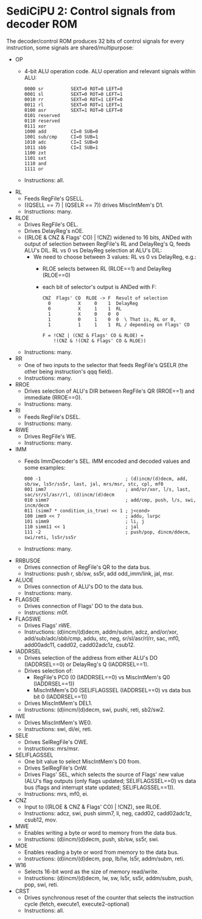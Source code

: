 # SediCiPU 2: Control signals from decoder ROM

The decoder/control ROM produces 32 bits of control signals for every
instruction, some signals are shared/multipurpose:

- OP
  - 4-bit ALU operation code.
    ALU operation and relevant signals within ALU:

        0000 sr          SEXT=0 ROT=0 LEFT=0
        0001 sl          SEXT=0 ROT=0 LEFT=1
        0010 rr          SEXT=0 ROT=1 LEFT=0
        0011 rl          SEXT=0 ROT=1 LEFT=1
        0100 asr         SEXT=1 ROT=0 LEFT=0
        0101 reserved
        0110 reserved
        0111 xor
        1000 add         CI=0 SUB=0
        1001 sub/cmp     CI=0 SUB=1
        1010 adc         CI=I SUB=0
        1011 sbb         CI=I SUB=1
        1100 zxt
        1101 sxt
        1110 and
        1111 or

  - Instructions: all.
- RL
  - Feeds RegFile's QSELL.
  - ((QSELL == 7) | (QSELR == 7)) drives MiscIntMem's D1.
  - Instructions: many.
- RLOE
  - Drives RegFile's OEL.
  - Drives DelayReg's nOE.
  - ((RLOE & CNZ & Flags' CO) | !CNZ) widened to 16 bits, ANDed with
    output of selection between RegFile's RL and DelayReg's Q, feeds
    ALU's DIL. RL vs 0 vs DelayReg selection at ALU's DIL:
    - We need to choose between 3 values: RL vs 0 vs DelayReg, e.g.:
      - RLOE selects between RL (RLOE==1) and DelayReg (RLOE==0)
      - each bit of selector's output is ANDed with F:

            CNZ  Flags' CO  RLOE -> F  Result of selection
              0          X     0    1  DelayReg
              0          X     1    1  RL
              1          X     0    0  0
              1          0     1    0  0  \ That is, RL or 0,
              1          1     1    1  RL / depending on Flags' CO
            
            F = !CNZ | (CNZ & Flags' CO & RLOE) =
                !(CNZ & !(CNZ & Flags' CO & RLOE))

  - Instructions: many.
- RR
  - One of two inputs to the selector that feeds RegFile's QSELR
    (the other being instruction's qqq field).
  - Instructions: many.
- RROE
  - Drives selection of ALU's DIR between RegFile's QR (RROE==1) and
    immediate (RROE==0).
  - Instructions: many.
- RI
  - Feeds RegFile's DSEL.
  - Instructions: many.
- RIWE
  - Drives RegFile's WE.
  - Instructions: many.
- IMM
  - Feeds ImmDecoder's SEL. IMM encoded and decoded values and some examples:

        000 -1                               ; (d)incm/(d)decm, add, sb/sw, ls5r/ss5r, last, jal, mrs/msr, stc, cpl, mf0
        001 imm7                             ; and/or/xor, l/s, last, sac/sr/sl/asr/rl, (d)incm/(d)decm
        010 simm7                            ; add/cmp, push, l/s, swi, incm/decm
        011 (simm7 * condition_is_true) << 1 ; j<cond>
        100 imm9 << 7                        ; addu, lurpc
        101 simm9                            ; li, j
        110 simm11 << 1                      ; jal
        111 -2                               ; push/pop, dincm/ddecm, swi/reti, ls5r/ss5r

  - Instructions: many.
- RRBUSOE
  - Drives connection of RegFile's QR to the data bus.
  - Instructions: push r, sb/sw, ss5r, add odd_imm/link, jal, msr.
- ALUOE
  - Drives connection of ALU's DO to the data bus.
  - Instructions: many.
- FLAGSOE
  - Drives connection of Flags' DO to the data bus.
  - Instructions: m0f.
- FLAGSWE
  - Drives Flags' nWE.
  - Instructions: (d)incm/(d)decm, addm/subm, adcz, and/or/xor,
    add/sub/adc/sbb/cmp, addu, stc, neg, sr/sl/asr/rl/rr, sac, mf0,
    add00adc11, cadd02, cadd02adc1z, csub12.
- IADDRSEL
  - Drives selection of the address from either ALU's DO (IADDRSEL==0) or
    DelayReg's Q (IADDRSEL==1).
  - Drives selection of:
    - RegFile's PC0 (0 (IADDRSEL==0) vs MiscIntMem's Q0 (IADDRSEL==1))
    - MiscIntMem's D0 (SELIFLAGSSEL (IADDRSEL==0) vs data bus bit 0
      (IADDRSEL==1))
  - Drives MiscIntMem's DEL1.
  - Instructions: (d)incm/(d)decm, swi, pushi, reti, sb2/sw2.
- IWE
  - Drives MiscIntMem's WE0.
  - Instructions: swi, di/ei, reti.
- SELE
  - Drives SelRegFile's OWE.
  - Instructions: mrs/msr.
- SELIFLAGSSEL
  - One bit value to select MiscIntMem's D0 from.
  - Drives SelRegFile's OnW.
  - Drives Flags' SEL, which selects the source of Flags' new value
    (ALU's flag outputs (only flags updated; SELIFLAGSSEL==0) vs
    data bus (flags and interrupt state updated; SELIFLAGSSEL==1)).
  - Instructions: mrs, mf0, ei.
- CNZ
  - Input to ((RLOE & CNZ & Flags' CO) | !CNZ), see RLOE.
  - Instructions: adcz, swi, push simm7, li, neg, cadd02, cadd02adc1z,
    csub12, mov.
- MWE
  - Enables writing a byte or word to memory from the data bus.
  - Instructions: (d)incm/(d)decm, push, sb/sw, ss5r, swi.
- MOE
  - Enables reading a byte or word from memory to the data bus.
  - Instructions: (d)incm/(d)decm, pop, lb/lw, ls5r, addm/subm, reti.
- W16
  - Selects 16-bit word as the size of memory read/write.
  - Instructions: (d)incm/(d)decm, lw, sw, ls5r, ss5r, addm/subm, push,
    pop, swi, reti.
- CRST
  - Drives synchronous reset of the counter that selects the instruction
    cycle (fetch, execute1, execute2-optional)
  - Instructions: all.
